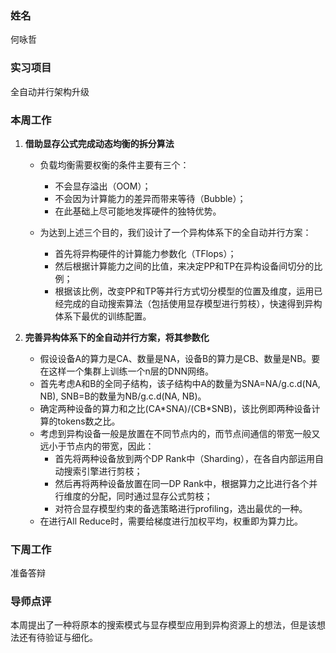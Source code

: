 ### 姓名
何咏哲

### 实习项目
全自动并行架构升级

### 本周工作

1. **借助显存公式完成动态均衡的拆分算法**

   * 负载均衡需要权衡的条件主要有三个：
     * 不会显存溢出（OOM）；
     * 不会因为计算能力的差异而带来等待（Bubble）；
     * 在此基础上尽可能地发挥硬件的独特优势。
  
   * 为达到上述三个目的，我们设计了一个异构体系下的全自动并行方案：
     * 首先将异构硬件的计算能力参数化（TFlops）；
     * 然后根据计算能力之间的比值，来决定PP和TP在异构设备间切分的比例；
     * 根据该比例，改变PP和TP等并行方式切分模型的位置及维度，运用已经完成的自动搜索算法（包括使用显存模型进行剪枝），快速得到异构体系下最优的训练配置。

2. **完善异构体系下的全自动并行方案，将其参数化**

   * 假设设备A的算力是CA、数量是NA，设备B的算力是CB、数量是NB。要在这样一个集群上训练一个n层的DNN网络。
   * 首先考虑A和B的全同子结构，该子结构中A的数量为SNA=NA/g.c.d(NA, NB), SNB=B的数量为NB/g.c.d(NA, NB)。
   * 确定两种设备的算力和之比(CA\*SNA)/(CB\*SNB)，该比例即两种设备计算的tokens数之比。
   * 考虑到异构设备一般是放置在不同节点内的，而节点间通信的带宽一般又远小于节点内的带宽，因此：
     * 首先将两种设备放到两个DP Rank中（Sharding），在各自内部运用自动搜索引擎进行剪枝；
     * 然后再将两种设备放置在同一DP Rank中，根据算力之比进行各个并行维度的分配，同时通过显存公式剪枝；
     * 对符合显存模型约束的备选策略进行profiling，选出最优的一种。
   * 在进行All Reduce时，需要给梯度进行加权平均，权重即为算力比。


### 下周工作

准备答辩

### 导师点评

本周提出了一种将原本的搜索模式与显存模型应用到异构资源上的想法，但是该想法还有待验证与细化。
